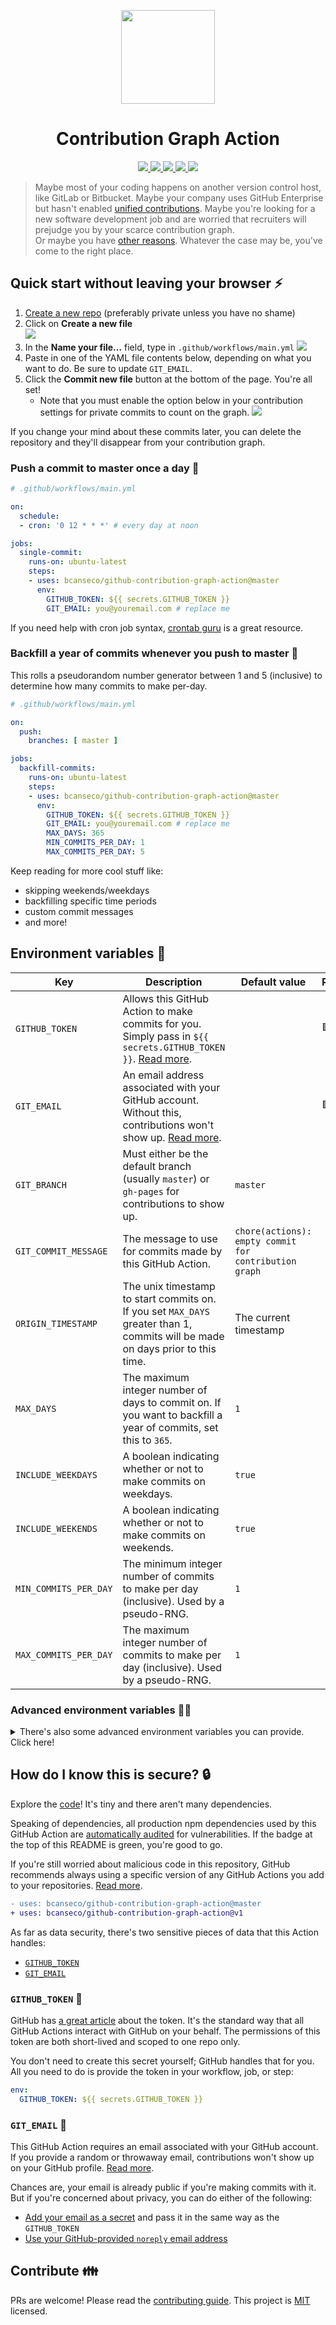 <p align="center">
  <img width="150px" src="./.github/images/cover.png">
</p>

<h1 align="center">
  Contribution Graph Action
</h1>

<p align="center">
  <a href="https://github.com/bcanseco/github-contribution-graph-action/actions?query=workflow%3Abuild">
    <img src="https://github.com/bcanseco/github-contribution-graph-action/workflows/build/badge.svg">
  </a>

  <a href="https://github.com/bcanseco/github-contribution-graph-action/actions?query=workflow%3Atests">
    <img src="https://github.com/bcanseco/github-contribution-graph-action/workflows/tests/badge.svg">
  </a>

  <a href="https://github.com/bcanseco/github-contribution-graph-action/actions?query=workflow%3Aaudit">
    <img src="https://github.com/bcanseco/github-contribution-graph-action/workflows/audit/badge.svg">
  </a>

  <a href="https://github.com/marketplace/actions/autopopulate-your-contribution-graph">
    <img src="https://img.shields.io/badge/action-marketplace-orange?logo=github">
  </a>

  <a href="https://github.com/bcanseco/github-contribution-graph-action/releases">
    <img src="https://img.shields.io/github/v/release/bcanseco/github-contribution-graph-action.svg?logo=github">
  </a>
</p>

> Maybe most of your coding happens on another version control host, like GitLab or Bitbucket. Maybe your company uses GitHub Enterprise but hasn't enabled [unified contributions](https://help.github.com/en/enterprise/2.20/admin/installation/enabling-unified-contributions-between-github-enterprise-server-and-githubcom). Maybe you're looking for a new software development job and are worried that recruiters will prejudge you by your scarce contribution graph.  
> Or maybe you have [other reasons](https://twitter.com/jacobmparis/status/1265740598277025792). Whatever the case may be, you've come to the right place.

## Quick start without leaving your browser ⚡

1. [Create a new repo](https://github.com/new) (preferably private unless you have no shame)
1. Click on **Create a new file**  
   ![](./.github/images/create-new-file.png)
1. In the **Name your file...** field, type in `.github/workflows/main.yml`
   ![](./.github/images/name-new-file.png)
1. Paste in one of the YAML file contents below, depending on what you want to do. Be sure to update `GIT_EMAIL`.
1. Click the **Commit new file** button at the bottom of the page. You're all set!
   * Note that you must enable the option below in your contribution settings for private commits to count on the graph.
   ![](.github/images/private-contributions.png)

If you change your mind about these commits later, you can delete the repository and they'll disappear from your contribution graph.

### Push a commit to master once a day 🍺

```yml
# .github/workflows/main.yml

on:
  schedule:
  - cron: '0 12 * * *' # every day at noon

jobs:
  single-commit:
    runs-on: ubuntu-latest
    steps:
    - uses: bcanseco/github-contribution-graph-action@master
      env:
        GITHUB_TOKEN: ${{ secrets.GITHUB_TOKEN }}
        GIT_EMAIL: you@youremail.com # replace me
```

If you need help with cron job syntax, [crontab guru](https://crontab.guru/) is a great resource.

### Backfill a year of commits whenever you push to master 🍻

This rolls a pseudorandom number generator between 1 and 5 (inclusive) to determine how many commits to make per-day.

```yml
# .github/workflows/main.yml

on:
  push:
    branches: [ master ]

jobs:
  backfill-commits:
    runs-on: ubuntu-latest
    steps:
    - uses: bcanseco/github-contribution-graph-action@master
      env:
        GITHUB_TOKEN: ${{ secrets.GITHUB_TOKEN }}
        GIT_EMAIL: you@youremail.com # replace me
        MAX_DAYS: 365
        MIN_COMMITS_PER_DAY: 1
        MAX_COMMITS_PER_DAY: 5
```

Keep reading for more cool stuff like:

* skipping weekends/weekdays
* backfilling specific time periods
* custom commit messages
* and more!

## Environment variables 🌳

| Key                   | Description                                                                                                                    | Default value                                         | Required? |
|-----------------------|--------------------------------------------------------------------------------------------------------------------------------|-------------------------------------------------------|-----------|
| `GITHUB_TOKEN`        | Allows this GitHub Action to make commits for you. Simply pass in `${{ secrets.GITHUB_TOKEN }}`. [Read more](#github_token-).  |                                                       |    🟩     |
| `GIT_EMAIL`           | An email address associated with your GitHub account. Without this, contributions won't show up. [Read more](#git_email-).     |                                                       |    🟩     |
| `GIT_BRANCH`          | Must either be the default branch (usually `master`) or `gh-pages` for contributions to show up.                               | `master`                                              |           |
| `GIT_COMMIT_MESSAGE`  | The message to use for commits made by this GitHub Action.                                                                     | `chore(actions): empty commit for contribution graph` |           |
| `ORIGIN_TIMESTAMP`    | The unix timestamp to start commits on. If you set `MAX_DAYS` greater than 1, commits will be made on days prior to this time. | The current timestamp                                 |           |
| `MAX_DAYS`            | The maximum integer number of days to commit on. If you want to backfill a year of commits, set this to `365`.                 | `1`                                                   |           |
| `INCLUDE_WEEKDAYS`    | A boolean indicating whether or not to make commits on weekdays.                                                               | `true`                                                |           |
| `INCLUDE_WEEKENDS`    | A boolean indicating whether or not to make commits on weekends.                                                               | `true`                                                |           |
| `MIN_COMMITS_PER_DAY` | The minimum integer number of commits to make per day (inclusive). Used by a pseudo-RNG.                                       | `1`                                                   |           |
| `MAX_COMMITS_PER_DAY` | The maximum integer number of commits to make per day (inclusive). Used by a pseudo-RNG.                                       | `1`                                                   |           |

### Advanced environment variables 🧙‍♂️

<details>

<summary>There's also some advanced environment variables you can provide. Click here!</summary>

Only set these if you know what you're doing:

| Key                 | Description                                                                  | Default value                                                     | Required? |
|---------------------|------------------------------------------------------------------------------|-------------------------------------------------------------------|-----------|
| `GIT_HOST`          | You may be able to override this to support a GitHub Enterprise environment. | `github.com`                                                      |           |
| `GIT_SSH_COMMAND`   |                                                                              | `ssh -o UserKnownHostsFile=/dev/null -o StrictHostKeyChecking=no` |           |
| `GITHUB_ACTOR`      |                                                                              | Set by the GitHub Actions runner                                  |           |
| `GITHUB_REPOSITORY` |                                                                              | Set by the GitHub Actions runner                                  |           |

</details>

## How do I know this is secure? 🔒

Explore the [code](src/index.js)! It's tiny and there aren't many dependencies.

Speaking of dependencies, all production npm dependencies used by this GitHub Action are [automatically audited](./.github/workflows/audit.yml) for vulnerabilities. If the badge at the top of this README is green, you're good to go.

If you're still worried about malicious code in this repository, GitHub recommends always using a specific version of any GitHub Actions you add to your repositories. [Read more](https://help.github.com/en/actions/reference/workflow-syntax-for-github-actions#jobsjob_idstepsuses).

```diff
- uses: bcanseco/github-contribution-graph-action@master
+ uses: bcanseco/github-contribution-graph-action@v1
```

As far as data security, there's two sensitive pieces of data that this Action handles:

* [`GITHUB_TOKEN`](#github_token-)
* [`GIT_EMAIL`](#git_email-)

### `GITHUB_TOKEN` 🔑

GitHub has [a great article](https://help.github.com/en/actions/configuring-and-managing-workflows/authenticating-with-the-github_token#using-the-github_token-in-a-workflow) about the token. It's the standard way that all GitHub Actions interact with GitHub on your behalf. The permissions of this token are both short-lived and scoped to one repo only.

You don't need to create this secret yourself; GitHub handles that for you. All you need to do is provide the token in your workflow, job, or step:

```yml
env:
  GITHUB_TOKEN: ${{ secrets.GITHUB_TOKEN }}
```

### `GIT_EMAIL` 📧

This GitHub Action requires an email associated with your GitHub account. If you provide a random or throwaway email, contributions won't show up on your GitHub profile. [Read more](https://help.github.com/en/github/setting-up-and-managing-your-github-profile/why-are-my-contributions-not-showing-up-on-my-profile#you-havent-added-your-local-git-commit-email-to-your-profile).

Chances are, your email is already public if you're making commits with it. But if you're concerned about privacy, you can do either of the following:

* [Add your email as a secret](https://help.github.com/en/actions/configuring-and-managing-workflows/creating-and-storing-encrypted-secrets#creating-encrypted-secrets-for-a-repository) and pass it in the same way as the `GITHUB_TOKEN`
* [Use your GitHub-provided `noreply` email address](https://help.github.com/en/github/setting-up-and-managing-your-github-user-account/setting-your-commit-email-address#about-commit-email-addresses)

## Contribute 👪

PRs are welcome! Please read the [contributing guide](.github/CONTRIBUTING.md). This project is [MIT](LICENSE) licensed.
